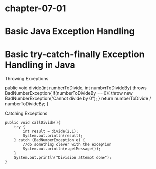 # chapter-07-01

# Basic Java Exception Handling

# Basic try-catch-finally Exception Handling in Java




Throwing Exceptions

public void divide(int numberToDivide, int numberToDivideBy)
    throws BadNumberException{
        if(numberToDivideBy == 0){
            throw new BadNumberException("Cannot divide by 0");
        }
        return numberToDivide / numberToDivideBy;
    }



Catching Exceptions


    public void callDivide(){
        try {
            int result = divide(2,1);
            System.out.println(result);
        } catch (BadNumberException e) {
            //do something clever with the exception
            System.out.println(e.getMessage());
        }
        System.out.println("Division attempt done");
    }



